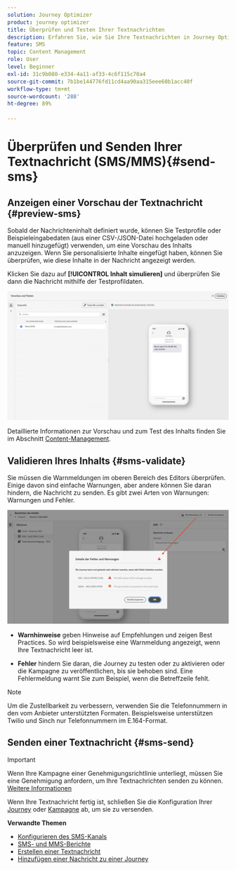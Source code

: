 ```yaml
---
solution: Journey Optimizer
product: journey optimizer
title: Überprüfen und Testen Ihrer Textnachrichten
description: Erfahren Sie, wie Sie Ihre Textnachrichten in Journey Optimizer überprüfen und senden können
feature: SMS
topic: Content Management
role: User
level: Beginner
exl-id: 31c9b080-e334-4a11-af33-4c6f115c70a4
source-git-commit: 7b1be144776fd11cd4aa90aa315eee60b1acc40f
workflow-type: tm+mt
source-wordcount: '288'
ht-degree: 89%

---
```


# Überprüfen und Senden Ihrer Textnachricht (SMS/MMS){#send-sms}

## Anzeigen einer Vorschau der Textnachricht {#preview-sms}

Sobald der Nachrichteninhalt definiert wurde, können Sie Testprofile oder Beispieleingabedaten (aus einer CSV-/JSON-Datei hochgeladen oder manuell hinzugefügt) verwenden, um eine Vorschau des Inhalts anzuzeigen. Wenn Sie personalisierte Inhalte eingefügt haben, können Sie überprüfen, wie diese Inhalte in der Nachricht angezeigt werden. 

Klicken Sie dazu auf **[!UICONTROL Inhalt simulieren]** und überprüfen Sie dann die Nachricht mithilfe der Testprofildaten.

![](assets/sms_preview_2.png)

Detaillierte Informationen zur Vorschau und zum Test des Inhalts finden Sie im Abschnitt [Content-Management](../content-management/preview-test.md).

## Validieren Ihres Inhalts {#sms-validate}

Sie müssen die Warnmeldungen im oberen Bereich des Editors überprüfen. Einige davon sind einfache Warnungen, aber andere können Sie daran hindern, die Nachricht zu senden. Es gibt zwei Arten von Warnungen: Warnungen und Fehler.

![](assets/sms-alert-button.png)

* **Warnhinweise** geben Hinweise auf Empfehlungen und zeigen Best Practices. So wird beispielsweise eine Warnmeldung angezeigt, wenn Ihre Textnachricht leer ist.

* **Fehler** hindern Sie daran, die Journey zu testen oder zu aktivieren oder die Kampagne zu veröffentlichen, bis sie behoben sind. Eine Fehlermeldung warnt Sie zum Beispiel, wenn die Betreffzeile fehlt.


>[!NOTE]
>
> Um die Zustellbarkeit zu verbessern, verwenden Sie die Telefonnummern in den vom Anbieter unterstützten Formaten. Beispielsweise unterstützen Twilio und Sinch nur Telefonnummern im E.164-Format.

## Senden einer Textnachricht {#sms-send}

>[!IMPORTANT]
>
> Wenn Ihre Kampagne einer Genehmigungsrichtlinie unterliegt, müssen Sie eine Genehmigung anfordern, um Ihre Textnachrichten senden zu können. [Weitere Informationen](../test-approve/gs-approval.md)

Wenn Ihre Textnachricht fertig ist, schließen Sie die Konfiguration Ihrer [Journey](../building-journeys/journey-gs.md) oder [Kampagne](../campaigns/create-campaign.md) ab, um sie zu versenden.

**Verwandte Themen**

* [Konfigurieren des SMS-Kanals](sms-configuration.md)
* [SMS- und MMS-Berichte](../reports/journey-global-report-cja-sms.md)
* [Erstellen einer Textnachricht](create-sms.md)
* [Hinzufügen einer Nachricht zu einer Journey](../building-journeys/journeys-message.md)
